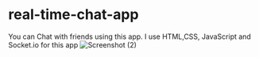 # real-time-chat-app
You can Chat with friends using this app. I use HTML,CSS, JavaScript and Socket.io for this app 
![Screenshot (2)](https://user-images.githubusercontent.com/68065676/96340021-10fe6100-10ba-11eb-995f-706db4929d55.png)
